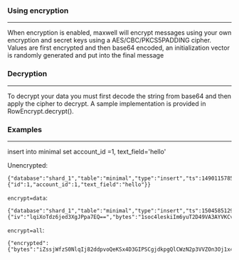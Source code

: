 ### Using encryption
***
When encryption is enabled, maxwell will encrypt messages using your own encryption and secret keys using a AES/CBC/PKCS5PADDING cipher.
Values are first encrypted and then base64 encoded, an initialization vector is randomly generated and put into the final message

### Decryption
***
To decrypt your data you must first decode the string from base64 and then apply the cipher to decrypt. A sample implementation is provided in RowEncrypt.decrypt().

### Examples
***

insert into minimal set account_id =1, text_field='hello'

Unencrypted:

```
{"database":"shard_1","table":"minimal","type":"insert","ts":1490115785,"xid":153,"commit":true,"data":{"id":1,"account_id":1,"text_field":"hello"}}
```

`encrypt=data`:

```
{"database":"shard_1","table":"minimal","type":"insert","ts":1504585129,"xid":161,"commit":true,"encrypted":{"iv":"lqiXoTdz6jed3XgJPpa7EQ==","bytes":"1soc4leskiIm6yuT2D49VA3AYVKCvN+0wh+8d1iwSZETK7N2pG4HDbqnVpJUUCOaKjpcPlP7Sc7Z3SPhGD5JeA=="}}
```

`encrypt=all`:

```
{"encrypted":{"bytes":"iZssjWfzS0NlqIj82ddpvoQeKSx4D3GIPSCgjdkpgQlCWzN2p3VVZOn3Oj1x4w+a6dVhoFmllWxBK6aAkdVK9t6Vt1+um6lWwSeXNQIL/RbknW5Q8I9emm5bC1Dd1LftBuX/1Uw0wjbsq8Qt3HErvmmiIMe2S27EIWshvBnmw9MibryjLD0brvIbFFxwDuSQuVA4OFyV9TN32N/ZXiBwIA==","iv":"XXs6AePsXJWAAIrKyLlR0g=="}}
```